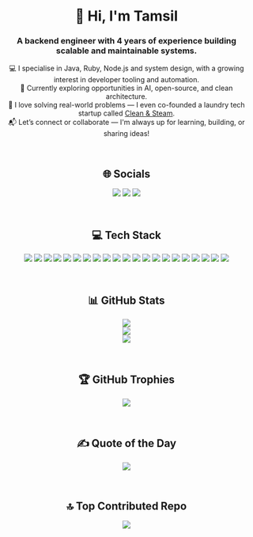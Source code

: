 <h1 align="center">👋 Hi, I'm Tamsil</h1>
<h3 align="center">A backend engineer with 4 years of experience building scalable and maintainable systems.</h3>

<p align="center">
💻 I specialise in Java, Ruby, Node.js and system design, with a growing interest in developer tooling and automation.<br/>
🧠 Currently exploring opportunities in AI, open-source, and clean architecture.<br/>
🚀 I love solving real-world problems — I even co-founded a laundry tech startup called <a href="https://www.cleanandsteam.in" target="_blank">Clean & Steam</a>.<br/>
📬 Let’s connect or collaborate — I'm always up for learning, building, or sharing ideas!
</p>

<br/>

<h2 align="center">🌐 Socials</h2>
<p align="center">
  <a href="https://instagram.com/tamsilamani"><img src="https://img.shields.io/badge/Instagram-%23E4405F.svg?logo=Instagram&logoColor=white" /></a>
  <a href="https://linkedin.com/in/tamsil-amani/"><img src="https://img.shields.io/badge/LinkedIn-%230077B5.svg?logo=linkedin&logoColor=white" /></a>
  <a href="mailto:tamsajama@gmail.com"><img src="https://img.shields.io/badge/Email-D14836?logo=gmail&logoColor=white" /></a>
</p>

<br/>

<h2 align="center">💻 Tech Stack</h2>
<p align="center">
  <!-- You can remove duplicates here if needed -->
  <img src="https://img.shields.io/badge/java-%23ED8B00.svg?style=for-the-badge&logo=openjdk&logoColor=white" />
  <img src="https://img.shields.io/badge/ruby-%23CC342D.svg?style=for-the-badge&logo=ruby&logoColor=white" />
  <img src="https://img.shields.io/badge/node.js-6DA55F?style=for-the-badge&logo=node.js&logoColor=white" />
  <img src="https://img.shields.io/badge/mysql-4479A1.svg?style=for-the-badge&logo=mysql&logoColor=white" />
  <img src="https://img.shields.io/badge/postgres-%23316192.svg?style=for-the-badge&logo=postgresql&logoColor=white" />
  <img src="https://img.shields.io/badge/Apache%20Kafka-000?style=for-the-badge&logo=apachekafka" />
  <img src="https://img.shields.io/badge/spring-%236DB33F.svg?style=for-the-badge&logo=spring&logoColor=white" />
  <img src="https://img.shields.io/badge/react-%2320232a.svg?style=for-the-badge&logo=react&logoColor=%2361DAFB" />
  <img src="https://img.shields.io/badge/redis-%23DD0031.svg?style=for-the-badge&logo=redis&logoColor=white" />
  <img src="https://img.shields.io/badge/Prisma-3982CE?style=for-the-badge&logo=Prisma&logoColor=white" />
  <img src="https://img.shields.io/badge/Hibernate-59666C?style=for-the-badge&logo=Hibernate&logoColor=white" />
  <img src="https://img.shields.io/badge/adobe%20photoshop-%2331A8FF.svg?style=for-the-badge&logo=adobe%20photoshop&logoColor=white" />
  <img src="https://img.shields.io/badge/gitlab%20CI-%23181717.svg?style=for-the-badge&logo=gitlab&logoColor=white" />
  <img src="https://img.shields.io/badge/git-%23F05033.svg?style=for-the-badge&logo=git&logoColor=white" />
  <img src="https://img.shields.io/badge/github-%23121011.svg?style=for-the-badge&logo=github&logoColor=white" />
  <img src="https://img.shields.io/badge/gitlab-%23181717.svg?style=for-the-badge&logo=gitlab&logoColor=white" />
  <img src="https://img.shields.io/badge/-Raspberry_Pi-C51A4A?style=for-the-badge&logo=Raspberry-Pi" />
  <img src="https://img.shields.io/badge/jira-%230A0FFF.svg?style=for-the-badge&logo=jira&logoColor=white" />
  <img src="https://img.shields.io/badge/-ElasticSearch-005571?style=for-the-badge&logo=elasticsearch" />
  <img src="https://img.shields.io/badge/docker-%230db7ed.svg?style=for-the-badge&logo=docker&logoColor=white" />
  <img src="https://img.shields.io/badge/kubernetes-%23326ce5.svg?style=for-the-badge&logo=kubernetes&logoColor=white" />
</p>

<br/>

<h2 align="center">📊 GitHub Stats</h2>
<p align="center">
  <img src="https://github-readme-stats.vercel.app/api?username=TamsilAmani&theme=dark&hide_border=false&include_all_commits=true&count_private=false" /><br/>
  <img src="https://nirzak-streak-stats.vercel.app/?user=TamsilAmani&theme=dark&hide_border=false" /><br/>
  <img src="https://github-readme-stats.vercel.app/api/top-langs/?username=TamsilAmani&theme=dark&hide_border=false&include_all_commits=true&count_private=false&layout=compact" />
</p>

<br/>

<h2 align="center">🏆 GitHub Trophies</h2>
<p align="center">
  <img src="https://github-profile-trophy.vercel.app/?username=TamsilAmani&theme=radical&no-frame=true&no-bg=true&margin-w=4" />
</p>

<br/>

<h2 align="center">✍️ Quote of the Day</h2>
<p align="center">
  <img src="https://quotes-github-readme.vercel.app/api?type=horizontal&theme=dark" />
</p>

<br/>

<h2 align="center">🔝 Top Contributed Repo</h2>
<p align="center">
  <img src="https://github-contributor-stats.vercel.app/api?username=TamsilAmani&limit=5&theme=dark&combine_all_yearly_contributions=true" />
</p>
